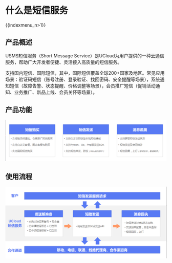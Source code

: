 # 什么是短信服务

{{indexmenu_n>1}}

## 产品概述

USMS短信服务（Short Message
Service）是UCloud为用户提供的一种云通信服务，帮助广大开发者便捷、灵活接入高质量的短信服务。

支持国内短信、国际短信，其中，国际短信覆盖全球200+国家及地区。常见应用场景：验证码短信（账号注册、登录验证、找回密码、安全提醒等场景），系统通知短信（故障告警、状态提醒、价格调整等场景），会员推广短信（促销活动通知、业务推广、新品上线、会员关怀等场景）。

## 产品功能

![image_USMS_](../images/短信服务usms_产品功能描述_190513.png)

## 使用流程

![image_USMS_](../images/短信服务usms_使用流程概述_190514.png)
